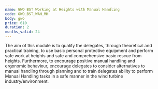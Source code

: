 ```yaml
---
name: GWO BST Working at Heights with Manual Handling
code: GWO_BST_WAH_MH
body: gwo
price: 610
duration: 2
months_valid: 24
---
```


The aim of this module is to qualify the delegates, through theoretical and practical training, to use basic personal protective equipment and perform safe work at heights and safe and comprehensive basic rescue from heights. Furthermore, to encourage positive manual handling and ergonomic behaviour, encourage delegates to consider alternatives to manual handling through planning and to train delegates ability to perform Manual Handling tasks in a safe manner in the wind turbine industry/environment.